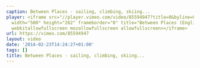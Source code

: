 ```yaml
---
caption: Between Places - sailing, climbing, skiing...
player: <iframe src="//player.vimeo.com/video/85594947?title=0&byline=0&portrait=0"
  width="500" height="262" frameborder="0" title="Between Places (English subtitles)"
  webkitallowfullscreen mozallowfullscreen allowfullscreen></iframe>
url: https://vimeo.com/85594947
layout: video
date: '2014-02-23T14:24:27+01:00'
tags: []
title: Between Places - sailing, climbing, skiing...
---
```

